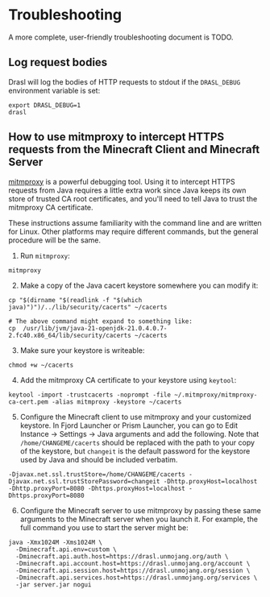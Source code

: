 # Troubleshooting

A more complete, user-friendly troubleshooting document is TODO.

## Log request bodies

Drasl will log the bodies of HTTP requests to stdout if the `DRASL_DEBUG` environment variable is set:

```
export DRASL_DEBUG=1
drasl
```

## How to use mitmproxy to intercept HTTPS requests from the Minecraft Client and Minecraft Server

[mitmproxy](https://mitmproxy.org) is a powerful debugging tool. Using it to intercept HTTPS requests from Java requires a little extra work since Java keeps its own store of trusted CA root certificates, and you'll need to tell Java to trust the mitmproxy CA certificate.

These instructions assume familiarity with the command line and are written for Linux. Other platforms may require different commands, but the general procedure will be the same.

1. Run `mitmproxy`:

```
mitmproxy
```

2. Make a copy of the Java cacert keystore somewhere you can modify it:

```
cp "$(dirname "$(readlink -f "$(which java)")")/../lib/security/cacerts" ~/cacerts

# The above command might expand to something like:
cp  /usr/lib/jvm/java-21-openjdk-21.0.4.0.7-2.fc40.x86_64/lib/security/cacerts ~/cacerts
```

3. Make sure your keystore is writeable:

```
chmod +w ~/cacerts
```

4. Add the mitmproxy CA certificate to your keystore using `keytool`:

```
keytool -import -trustcacerts -noprompt -file ~/.mitmproxy/mitmproxy-ca-cert.pem -alias mitmproxy -keystore ~/cacerts
```

5. Configure the Minecraft client to use mitmproxy and your customized keystore. In Fjord Launcher or Prism Launcher, you can go to Edit Instance → Settings → Java arguments and add the following. Note that `/home/CHANGEME/cacerts` should be replaced with the path to your copy of the keystore, but `changeit` is the default password for the keystore used by Java and should be included verbatim.

```
-Djavax.net.ssl.trustStore=/home/CHANGEME/cacerts -Djavax.net.ssl.trustStorePassword=changeit -Dhttp.proxyHost=localhost -Dhttp.proxyPort=8080 -Dhttps.proxyHost=localhost -Dhttps.proxyPort=8080
```

6. Configure the Minecraft server to use mitmproxy by passing these same arguments to the Minecraft server when you launch it. For example, the full command you use to start the server might be:

```
java -Xmx1024M -Xms1024M \
  -Dminecraft.api.env=custom \
  -Dminecraft.api.auth.host=https://drasl.unmojang.org/auth \
  -Dminecraft.api.account.host=https://drasl.unmojang.org/account \
  -Dminecraft.api.session.host=https://drasl.unmojang.org/session \
  -Dminecraft.api.services.host=https://drasl.unmojang.org/services \
  -jar server.jar nogui
```
